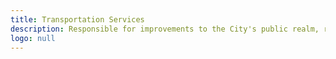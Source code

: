 ```yaml
---
title: Transportation Services
description: Responsible for improvements to the City's public realm, road right-of-way regulation and road repair and maintenance, which can result in road restrictions
logo: null
---
```

